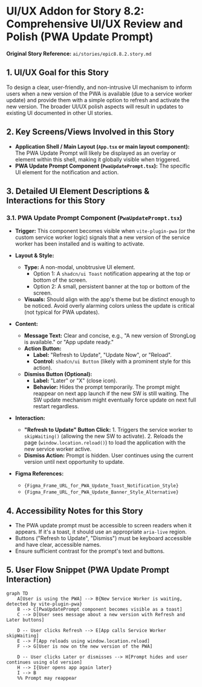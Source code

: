 # UI/UX Addon for Story 8.2: Comprehensive UI/UX Review and Polish (PWA Update Prompt)

**Original Story Reference:** `ai/stories/epic8.8.2.story.md`

## 1. UI/UX Goal for this Story

To design a clear, user-friendly, and non-intrusive UI mechanism to inform users when a new version of the PWA is available (due to a service worker update) and provide them with a simple option to refresh and activate the new version. The broader UI/UX polish aspects will result in updates to existing UI documented in other UI stories.

## 2. Key Screens/Views Involved in this Story

- **Application Shell / Main Layout (`App.tsx` or main layout component):** The PWA Update Prompt will likely be displayed as an overlay or element within this shell, making it globally visible when triggered.
- **PWA Update Prompt Component (`PwaUpdatePrompt.tsx`):** The specific UI element for the notification and action.

## 3. Detailed UI Element Descriptions & Interactions for this Story

### 3.1. PWA Update Prompt Component (`PwaUpdatePrompt.tsx`)

- **Trigger:** This component becomes visible when `vite-plugin-pwa` (or the custom service worker logic) signals that a new version of the service worker has been installed and is waiting to activate.
- **Layout & Style:**
  - **Type:** A non-modal, unobtrusive UI element.
    - Option 1: A `shadcn/ui Toast` notification appearing at the top or bottom of the screen.
    - Option 2: A small, persistent banner at the top or bottom of the screen.
  - **Visuals:** Should align with the app's theme but be distinct enough to be noticed. Avoid overly alarming colors unless the update is critical (not typical for PWA updates).
- **Content:**
  - **Message Text:** Clear and concise, e.g., "A new version of StrongLog is available." or "App update ready."
  - **Action Button:**
    - **Label:** "Refresh to Update", "Update Now", or "Reload".
    - **Control:** `shadcn/ui Button` (likely with a prominent style for this action).
  - **Dismiss Button (Optional):**
    - **Label:** "Later" or "X" (close icon).
    - **Behavior:** Hides the prompt temporarily. The prompt might reappear on next app launch if the new SW is still waiting. The SW update mechanism might eventually force update on next full restart regardless.
- **Interaction:**

  - **"Refresh to Update" Button Click:** 1. Triggers the service worker to `skipWaiting()` (allowing the new SW to activate). 2. Reloads the page (`window.location.reload()`) to load the application with the new service worker active.
  - **Dismiss Action:** Prompt is hidden. User continues using the current version until next opportunity to update.

- **Figma References:**
  - `{Figma_Frame_URL_for_PWA_Update_Toast_Notification_Style}`
  - `{Figma_Frame_URL_for_PWA_Update_Banner_Style_Alternative}`

## 4. Accessibility Notes for this Story

- The PWA update prompt must be accessible to screen readers when it appears. If it's a toast, it should use an appropriate `aria-live` region.
- Buttons ("Refresh to Update", "Dismiss") must be keyboard accessible and have clear, accessible names.
- Ensure sufficient contrast for the prompt's text and buttons.

## 5. User Flow Snippet (PWA Update Prompt Interaction)

```mermaid
graph TD
    A[User is using the PWA] --> B{New Service Worker is waiting, detected by vite-plugin-pwa}
    B --> C[PwaUpdatePrompt component becomes visible as a toast]
    C --> D[User sees message about a new version with Refresh and Later buttons]

    D -- User clicks Refresh --> E[App calls Service Worker skipWaiting]
    E --> F[App reloads using window.location.reload]
    F --> G[User is now on the new version of the PWA]

    D -- User clicks Later or dismisses --> H[Prompt hides and user continues using old version]
    H --> I{User opens app again later}
    I --> B
    %% Prompt may reappear
```
